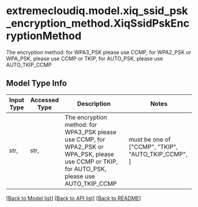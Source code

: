# extremecloudiq.model.xiq_ssid_psk_encryption_method.XiqSsidPskEncryptionMethod

The encryption method: for WPA3_PSK please use CCMP, for WPA2_PSK or WPA_PSK, please use CCMP or TKIP, for AUTO_PSK, please use AUTO_TKIP_CCMP

## Model Type Info
Input Type | Accessed Type | Description | Notes
------------ | ------------- | ------------- | -------------
str,  | str,  | The encryption method: for WPA3_PSK please use CCMP, for WPA2_PSK or WPA_PSK, please use CCMP or TKIP, for AUTO_PSK, please use AUTO_TKIP_CCMP | must be one of ["CCMP", "TKIP", "AUTO_TKIP_CCMP", ] 

[[Back to Model list]](../../README.md#documentation-for-models) [[Back to API list]](../../README.md#documentation-for-api-endpoints) [[Back to README]](../../README.md)


